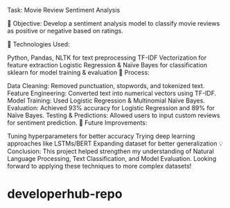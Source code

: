 Task: Movie Review Sentiment Analysis

🔹 Objective:
Develop a sentiment analysis model to classify movie reviews as positive or negative based on ratings.

🔹 Technologies Used:

Python, Pandas, NLTK for text preprocessing
TF-IDF Vectorization for feature extraction
Logistic Regression & Naïve Bayes for classification
sklearn for model training & evaluation
🔹 Process:

Data Cleaning: Removed punctuation, stopwords, and tokenized text.
Feature Engineering: Converted text into numerical vectors using TF-IDF.
Model Training: Used Logistic Regression & Multinomial Naïve Bayes.
Evaluation: Achieved 93% accuracy for Logistic Regression and 89% for Naïve Bayes.
Testing & Predictions: Allowed users to input custom reviews for sentiment prediction.
🔹 Future Improvements:

Tuning hyperparameters for better accuracy
Trying deep learning approaches like LSTMs/BERT
Expanding dataset for better generalization
💡 Conclusion:
This project helped strengthen my understanding of Natural Language Processing, Text Classification, and Model Evaluation. Looking forward to applying these techniques to more complex datasets! 
# developerhub-repo

